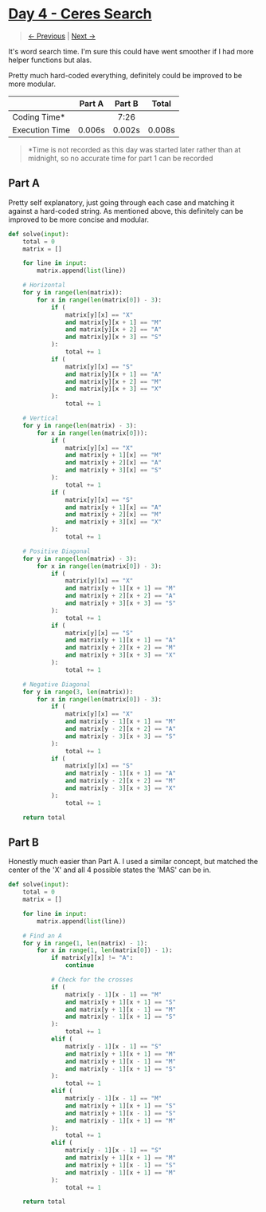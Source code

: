 # [Day 4 - Ceres Search](https://adventofcode.com/2024/day/4)

> [<- Previous](day03.md) | [Next ->](day05.md)

It's word search time. I'm sure this could have went smoother if I had more helper functions but alas.

Pretty much hard-coded everything, definitely could be improved to be more modular.

|                | Part A | Part B | Total  |
| -------------- | :----: | :----: | :----: |
| Coding Time\*  |        |  7:26  |        |
| Execution Time | 0.006s | 0.002s | 0.008s |

> \*Time is not recorded as this day was started later rather than at midnight, so no accurate time for part 1 can be recorded

## Part A

Pretty self explanatory, just going through each case and matching it against a hard-coded string. As mentioned above, this definitely can be improved to be more concise
and modular.

```python
def solve(input):
    total = 0
    matrix = []

    for line in input:
        matrix.append(list(line))

    # Horizontal
    for y in range(len(matrix)):
        for x in range(len(matrix[0]) - 3):
            if (
                matrix[y][x] == "X"
                and matrix[y][x + 1] == "M"
                and matrix[y][x + 2] == "A"
                and matrix[y][x + 3] == "S"
            ):
                total += 1
            if (
                matrix[y][x] == "S"
                and matrix[y][x + 1] == "A"
                and matrix[y][x + 2] == "M"
                and matrix[y][x + 3] == "X"
            ):
                total += 1

    # Vertical
    for y in range(len(matrix) - 3):
        for x in range(len(matrix[0])):
            if (
                matrix[y][x] == "X"
                and matrix[y + 1][x] == "M"
                and matrix[y + 2][x] == "A"
                and matrix[y + 3][x] == "S"
            ):
                total += 1
            if (
                matrix[y][x] == "S"
                and matrix[y + 1][x] == "A"
                and matrix[y + 2][x] == "M"
                and matrix[y + 3][x] == "X"
            ):
                total += 1

    # Positive Diagonal
    for y in range(len(matrix) - 3):
        for x in range(len(matrix[0]) - 3):
            if (
                matrix[y][x] == "X"
                and matrix[y + 1][x + 1] == "M"
                and matrix[y + 2][x + 2] == "A"
                and matrix[y + 3][x + 3] == "S"
            ):
                total += 1
            if (
                matrix[y][x] == "S"
                and matrix[y + 1][x + 1] == "A"
                and matrix[y + 2][x + 2] == "M"
                and matrix[y + 3][x + 3] == "X"
            ):
                total += 1

    # Negative Diagonal
    for y in range(3, len(matrix)):
        for x in range(len(matrix[0]) - 3):
            if (
                matrix[y][x] == "X"
                and matrix[y - 1][x + 1] == "M"
                and matrix[y - 2][x + 2] == "A"
                and matrix[y - 3][x + 3] == "S"
            ):
                total += 1
            if (
                matrix[y][x] == "S"
                and matrix[y - 1][x + 1] == "A"
                and matrix[y - 2][x + 2] == "M"
                and matrix[y - 3][x + 3] == "X"
            ):
                total += 1

    return total

```

## Part B

Honestly much easier than Part A. I used a similar concept, but matched the center of the 'X' and all 4 possible states the 'MAS' can be in.

```python
def solve(input):
    total = 0
    matrix = []

    for line in input:
        matrix.append(list(line))

    # Find an A
    for y in range(1, len(matrix) - 1):
        for x in range(1, len(matrix[0]) - 1):
            if matrix[y][x] != "A":
                continue

            # Check for the crosses
            if (
                matrix[y - 1][x - 1] == "M"
                and matrix[y + 1][x + 1] == "S"
                and matrix[y + 1][x - 1] == "M"
                and matrix[y - 1][x + 1] == "S"
            ):
                total += 1
            elif (
                matrix[y - 1][x - 1] == "S"
                and matrix[y + 1][x + 1] == "M"
                and matrix[y + 1][x - 1] == "M"
                and matrix[y - 1][x + 1] == "S"
            ):
                total += 1
            elif (
                matrix[y - 1][x - 1] == "M"
                and matrix[y + 1][x + 1] == "S"
                and matrix[y + 1][x - 1] == "S"
                and matrix[y - 1][x + 1] == "M"
            ):
                total += 1
            elif (
                matrix[y - 1][x - 1] == "S"
                and matrix[y + 1][x + 1] == "M"
                and matrix[y + 1][x - 1] == "S"
                and matrix[y - 1][x + 1] == "M"
            ):
                total += 1

    return total

```

